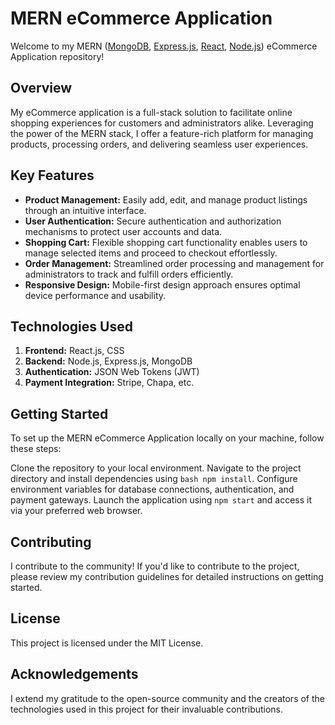 # MERN eCommerce Application
Welcome to my MERN ([MongoDB](https://www.mongodb.com/), [Express.js](https://expressjs.com/), [React](https://react.dev/), [Node.js](https://nodejs.org/en)) eCommerce Application repository!


## Overview
My eCommerce application is a full-stack solution to facilitate online shopping experiences for customers and administrators alike. Leveraging the power of the MERN stack, I offer a feature-rich platform for managing products, processing orders, and delivering seamless user experiences.

## Key Features
- **Product Management:** Easily add, edit, and manage product listings through an intuitive interface.
- **User Authentication:** Secure authentication and authorization mechanisms to protect user accounts and data.
- **Shopping Cart:** Flexible shopping cart functionality enables users to manage selected items and proceed to checkout effortlessly.
- **Order Management:** Streamlined order processing and management for administrators to track and fulfill orders efficiently.
- **Responsive Design:** Mobile-first design approach ensures optimal device performance and usability.
## Technologies Used
1. **Frontend:** React.js, CSS
2. **Backend:** Node.js, Express.js, MongoDB
3. **Authentication:** JSON Web Tokens (JWT)
4. **Payment Integration:** Stripe, Chapa, etc.
## Getting Started
To set up the MERN eCommerce Application locally on your machine, follow these steps:

Clone the repository to your local environment.
Navigate to the project directory and install dependencies using ```bash npm install```.
Configure environment variables for database connections, authentication, and payment gateways.
Launch the application using `npm start` and access it via your preferred web browser.
## Contributing
I contribute to the community! If you'd like to contribute to the project, please review my contribution guidelines for detailed instructions on getting started.

## License
This project is licensed under the MIT License.

## Acknowledgements
I extend my gratitude to the open-source community and the creators of the technologies used in this project for their invaluable contributions.
